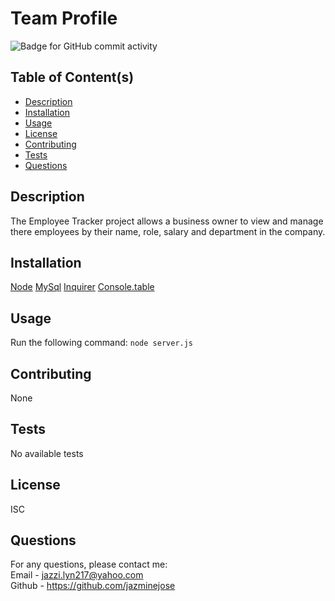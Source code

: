 # Team Profile 
  ![Badge for GitHub commit activity](https://img.shields.io/github/commit-activity/w/jazminejose/employeeTracker?style=for-the-badge)

## Table of Content(s)

- [Description](#description)
- [Installation](#installation)
- [Usage](#usage)
- [License](#license)
- [Contributing](#contributing)
- [Tests](#tests)
- [Questions](#questions)

## Description
The Employee Tracker project allows a business owner to view and manage there employees by their name, role, salary and department in the company. 

## Installation
[Node](https://nodejs.org/en/download/)
[MySql](https://www.mysql.com/)
[Inquirer](https://www.npmjs.com/package/inquirer)
[Console.table](https://www.npmjs.com/package/console.table)

## Usage
Run the following command: 
`node server.js`

## Contributing
None

## Tests
No available tests

## License
ISC

## Questions
For any questions, please contact me:<br>
Email - jazzi.lyn217@yahoo.com<br>
Github - https://github.com/jazminejose<br>